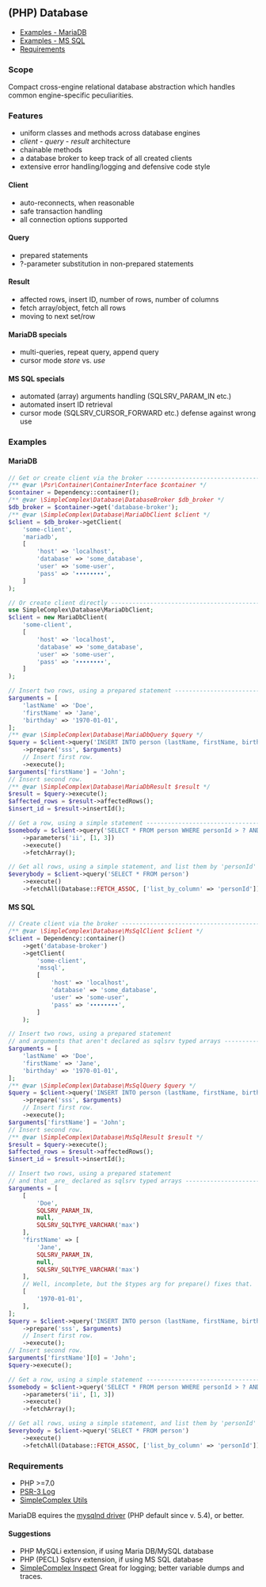 ## (PHP) Database ##

- [Examples - MariaDB](#mariadb)
- [Examples - MS SQL](#ms-sql)
- [Requirements](#requirements)

### Scope ###

Compact cross-engine relational database abstraction which handles common engine-specific peculiarities.

### Features ###

- uniform classes and methods across database engines
- _client_ - _query_ - _result_ architecture
- chainable methods
- a database broker to keep track of all created clients
- extensive error handling/logging and defensive code style

#### Client ####
- auto-reconnects, when reasonable
- safe transaction handling
- all connection options supported

#### Query ####
- prepared statements
- ?-parameter substitution in non-prepared statements

#### Result ####
- affected rows, insert ID, number of rows, number of columns
- fetch array/object, fetch all rows
- moving to next set/row

#### MariaDB specials ####
- multi-queries, repeat query, append query
- cursor mode _store_ vs. _use_

#### MS SQL specials ####
- automated (array) arguments handling (SQLSRV_PARAM_IN etc.)
- automated insert ID retrieval
- cursor mode (SQLSRV_CURSOR_FORWARD etc.) defense against wrong use

### Examples ###

#### MariaDB ####

```php
// Get or create client via the broker -----------------------------------------
/** @var \Psr\Container\ContainerInterface $container */
$container = Dependency::container();
/** @var \SimpleComplex\Database\DatabaseBroker $db_broker */
$db_broker = $container->get('database-broker');
/** @var \SimpleComplex\Database\MariaDbClient $client */
$client = $db_broker->getClient(
    'some-client',
    'mariadb',
    [
        'host' => 'localhost',
        'database' => 'some_database',
        'user' => 'some-user',
        'pass' => '∙∙∙∙∙∙∙∙',
    ]
);

// Or create client directly ---------------------------------------------------
use SimpleComplex\Database\MariaDbClient;
$client = new MariaDbClient(
    'some-client',
    [
        'host' => 'localhost',
        'database' => 'some_database',
        'user' => 'some-user',
        'pass' => '∙∙∙∙∙∙∙∙',
    ]
);

// Insert two rows, using a prepared statement ---------------------------------
$arguments = [
    'lastName' => 'Doe',
    'firstName' => 'Jane',
    'birthday' => '1970-01-01',
];
/** @var \SimpleComplex\Database\MariaDbQuery $query */
$query = $client->query('INSERT INTO person (lastName, firstName, birthday) VALUES (?, ?, ?)')
    ->prepare('sss', $arguments)
    // Insert first row.
    ->execute();
$arguments['firstName'] = 'John';
// Insert second row.
/** @var \SimpleComplex\Database\MariaDbResult $result */
$result = $query->execute();
$affected_rows = $result->affectedRows();
$insert_id = $result->insertId();

// Get a row, using a simple statement -----------------------------------------
$somebody = $client->query('SELECT * FROM person WHERE personId > ? AND personId < ?')
    ->parameters('ii', [1, 3])
    ->execute()
    ->fetchArray();

// Get all rows, using a simple statement, and list them by 'personId' column --
$everybody = $client->query('SELECT * FROM person')
    ->execute()
    ->fetchAll(Database::FETCH_ASSOC, ['list_by_column' => 'personId']));
```

#### MS SQL ####

```php
// Create client via the broker ------------------------------------------------
/** @var \SimpleComplex\Database\MsSqlClient $client */
$client = Dependency::container()
    ->get('database-broker')
    ->getClient(
        'some-client',
        'mssql',
        [
            'host' => 'localhost',
            'database' => 'some_database',
            'user' => 'some-user',
            'pass' => '∙∙∙∙∙∙∙∙',
        ]
    );

// Insert two rows, using a prepared statement
// and arguments that aren't declared as sqlsrv typed arrays -------------------
$arguments = [
    'lastName' => 'Doe',
    'firstName' => 'Jane',
    'birthday' => '1970-01-01',
];
/** @var \SimpleComplex\Database\MsSqlQuery $query */
$query = $client->query('INSERT INTO person (lastName, firstName, birthday) VALUES (?, ?, ?)')
    ->prepare('sss', $arguments)
    // Insert first row.
    ->execute();
$arguments['firstName'] = 'John';
// Insert second row.
/** @var \SimpleComplex\Database\MsSqlResult $result */
$result = $query->execute();
$affected_rows = $result->affectedRows();
$insert_id = $result->insertId();

// Insert two rows, using a prepared statement
// and that _are_ declared as sqlsrv typed arrays ------------------------------
$arguments = [
    [
        'Doe',
        SQLSRV_PARAM_IN,
        null,
        SQLSRV_SQLTYPE_VARCHAR('max')
    ],
    'firstName' => [
        'Jane',
        SQLSRV_PARAM_IN,
        null,
        SQLSRV_SQLTYPE_VARCHAR('max')
    ],
    // Well, incomplete, but the $types arg for prepare() fixes that.
    [
        '1970-01-01',
    ],
];
$query = $client->query('INSERT INTO person (lastName, firstName, birthday) VALUES (?, ?, ?)')
    ->prepare('sss', $arguments)
    // Insert first row.
    ->execute();
// Insert second row.
$arguments['firstName'][0] = 'John';
$query->execute();

// Get a row, using a simple statement -----------------------------------------
$somebody = $client->query('SELECT * FROM person WHERE personId > ? AND personId < ?')
    ->parameters('ii', [1, 3])
    ->execute()
    ->fetchArray();

// Get all rows, using a simple statement, and list them by 'personId' column --
$everybody = $client->query('SELECT * FROM person')
    ->execute()
    ->fetchAll(Database::FETCH_ASSOC, ['list_by_column' => 'personId']));
```

### Requirements ###

- PHP >=7.0
- [PSR-3 Log](https://github.com/php-fig/log)
- [SimpleComplex Utils](https://github.com/simplecomplex/php-utils)

MariaDB equires the [mysqlnd driver](https://dev.mysql.com/downloads/connector/php-mysqlnd) (PHP default since v. 5.4),
or better.

#### Suggestions ####

- PHP MySQLi extension, if using Maria DB/MySQL database
- PHP (PECL) Sqlsrv extension, if using MS SQL database
- [SimpleComplex Inspect](https://github.com/simplecomplex/inspect) Great for logging; better variable dumps and traces.

